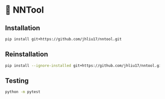 # 🚂 NNTool

## Installation

```bash
pip install git+https://github.com/jhliu17/nntool.git
```

## Reinstallation

```bash
pip install --ignore-installed git+https://github.com/jhliu17/nntool.git
```

## Testing

```bash
python -m pytest
```
